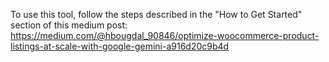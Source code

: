 
To use this tool, follow the steps described in the "How to Get Started" section of this medium post: https://medium.com/@hbougdal_90846/optimize-woocommerce-product-listings-at-scale-with-google-gemini-a916d20c9b4d
